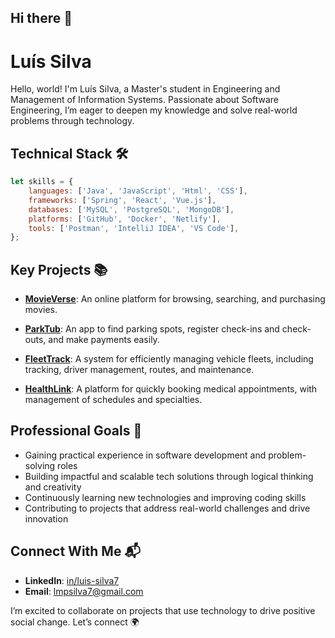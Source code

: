 ## Hi there 👋

# Luís Silva
Hello, world! I'm Luís Silva, a Master's student in Engineering and Management of Information Systems.
Passionate about Software Engineering, I’m eager to deepen my knowledge and solve real-world problems through technology.

## Technical Stack 🛠️
```javascript
let skills = {
    languages: ['Java', 'JavaScript', 'Html', 'CSS'],
    frameworks: ['Spring', 'React', 'Vue.js'],
    databases: ['MySQL', 'PostgreSQL', 'MongoDB'],
    platforms: ['GitHub', 'Docker', 'Netlify'],
    tools: ['Postman', 'IntelliJ IDEA', 'VS Code'],
};
```

## Key Projects 📚
- **[MovieVerse](https://github.com/LuisSilva7/movieVerse-project)**: An online platform for browsing, searching, and purchasing movies.

- **[ParkTub](https://github.com/LuisSilva7/parkTub-project)**: An app to find parking spots, register check-ins and check-outs, and make payments easily.

- **[FleetTrack](https://github.com/LuisSilva7/fleetTrack-project)**: A system for efficiently managing vehicle fleets, including tracking, driver management, routes, and maintenance.

- **[HealthLink](https://github.com/LuisSilva7/healthLink-project)**: A platform for quickly booking medical appointments, with management of schedules and specialties.

## Professional Goals 🎯
- Gaining practical experience in software development and problem-solving roles
- Building impactful and scalable tech solutions through logical thinking and creativity
- Continuously learning new technologies and improving coding skills
- Contributing to projects that address real-world challenges and drive innovation

## Connect With Me 📬
- **LinkedIn**: [in/luis-silva7](https://linkedin.com/in/luis-silva7)
- **Email**: lmpsilva7@gmail.com
<!-- - **Portfolio**: [link](https://link) -->

I’m excited to collaborate on projects that use technology to drive positive social change. Let’s connect 🌍
